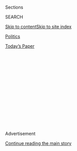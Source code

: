 <div id="app">

<div>

<div>

<div>

<div class="NYTAppHideMasthead css-1q2w90k e1suatyy0">

<div class="section css-ui9rw0 e1suatyy2">

<div class="css-eph4ug er09x8g0">

<div class="css-6n7j50">

</div>

<span class="css-1dv1kvn">Sections</span>

<div class="css-10488qs">

<span class="css-1dv1kvn">SEARCH</span>

</div>

[Skip to content](#site-content)[Skip to site
index](#site-index)

</div>

<div id="masthead-section-label" class="css-1wr3we4 eaxe0e00">

[Politics](https://www.nytimes3xbfgragh.onion/section/politics)

</div>

<div class="css-10698na e1huz5gh0">

</div>

</div>

<div id="masthead-bar-one" class="section hasLinks css-15hmgas e1csuq9d3">

<div class="css-uqyvli e1csuq9d0">

</div>

<div class="css-1uqjmks e1csuq9d1">

</div>

<div class="css-9e9ivx">

[](https://myaccount.nytimes3xbfgragh.onion/auth/login?response_type=cookie&client_id=vi)

</div>

<div class="css-1bvtpon e1csuq9d2">

[Today’s
Paper](https://www.nytimes3xbfgragh.onion/section/todayspaper)

</div>

</div>

</div>

</div>

<div data-aria-hidden="false">

<div id="site-content" data-role="main">

<div>

<div class="css-1aor85t" style="opacity:0.000000001;z-index:-1;visibility:hidden">

<div class="css-1hqnpie">

<div class="css-epjblv">

<span class="css-17xtcya">[Politics](/section/politics)</span><span class="css-x15j1o">|</span><span class="css-fwqvlz">China
Freezes Credentials for Journalists at U.S. Outlets, Hinting at
Expulsions</span>

</div>

<div class="css-k008qs">

<div class="css-1iwv8en">

<span class="css-18z7m18"></span>

<div>

</div>

</div>

<span class="css-1n6z4y">https://nyti.ms/3369UXx</span>

<div class="css-1705lsu">

<div class="css-4xjgmj">

<div class="css-4skfbu" data-role="toolbar" data-aria-label="Social Media Share buttons, Save button, and Comments Panel with current comment count" data-testid="share-tools">

  - 
  - 
  - 
  - 
    
    <div class="css-6n7j50">
    
    </div>

  - 

</div>

</div>

</div>

</div>

</div>

</div>

<div class="css-13pd83m">

</div>

<div id="top-wrapper" class="css-1sy8kpn">

<div id="top-slug" class="css-l9onyx">

Advertisement

</div>

[Continue reading the main
story](#after-top)

<div class="ad top-wrapper" style="text-align:center;height:100%;display:block;min-height:250px">

<div id="top" class="place-ad" data-position="top" data-size-key="top">

</div>

</div>

<div id="after-top">

</div>

</div>

<div>

<div id="sponsor-wrapper" class="css-1hyfx7x">

<div id="sponsor-slug" class="css-19vbshk">

Supported by

</div>

[Continue reading the main
story](#after-sponsor)

<div id="sponsor" class="ad sponsor-wrapper" style="text-align:center;height:100%;display:block">

</div>

<div id="after-sponsor">

</div>

</div>

<div class="css-186x18t">

</div>

<div class="css-1vkm6nb ehdk2mb0">

# China Freezes Credentials for Journalists at U.S. Outlets, Hinting at Expulsions

</div>

CNN, The Wall Street Journal, Bloomberg News and Getty Images are
affected. Chinese officials told journalists, who can still work, that
their fate depends on what the United States does to Chinese media
employees.

<div class="css-79elbk" data-testid="photoviewer-wrapper">

<div class="css-z3e15g" data-testid="photoviewer-wrapper-hidden">

</div>

<div class="css-1a48zt4 ehw59r15" data-testid="photoviewer-children">

![<span class="css-16f3y1r e13ogyst0" data-aria-hidden="true">Employees
of The New York Times on their last day of work at the newspaper’s
bureau in Beijing in
March.</span><span class="css-cnj6d5 e1z0qqy90" itemprop="copyrightHolder"><span class="css-1ly73wi e1tej78p0">Credit...</span><span><span>Gilles
Sabrie for The New York
Times</span></span></span>](https://static01.graylady3jvrrxbe.onion/images/2020/09/06/world/06dc-china-journalists2/merlin_170894475_8e629cf2-52fc-4408-a239-32f5b83fed38-articleLarge.jpg?quality=75&auto=webp&disable=upscale)

</div>

</div>

<div class="css-18e8msd">

<div class="css-vp77d3 epjyd6m0">

<div class="css-hus3qt ey68jwv0" data-aria-hidden="true">

[![Edward
Wong](https://static01.graylady3jvrrxbe.onion/images/2018/09/24/multimedia/author-edward-wong/author-edward-wong-thumbLarge-v5.png
"Edward Wong")](https://www.nytimes3xbfgragh.onion/by/edward-wong)

</div>

<div class="css-1baulvz">

By [<span class="css-1baulvz last-byline" itemprop="name">Edward
Wong</span>](https://www.nytimes3xbfgragh.onion/by/edward-wong)

</div>

</div>

  - 
    
    <div class="css-ld3wwf e16638kd2">
    
    Sept. 6,
    2020
    
    </div>

  - 
    
    <div class="css-4xjgmj">
    
    <div class="css-d8bdto" data-role="toolbar" data-aria-label="Social Media Share buttons, Save button, and Comments Panel with current comment count" data-testid="share-tools">
    
      - 
      - 
      - 
      - 
        
        <div class="css-6n7j50">
        
        </div>
    
      - 
    
    </div>
    
    </div>

</div>

<div class="css-mdjrty">

[阅读简体中文版](https://cn.nytimes3xbfgragh.onion/china/20200907/china-us-journalists-visas-expulsions/ "Read in Simplified Chinese")[閱讀繁體中文版](https://cn.nytimes3xbfgragh.onion/china/20200907/china-us-journalists-visas-expulsions/zh-hant/ "Read in Traditional Chinese")

</div>

</div>

<div class="section meteredContent css-1r7ky0e" name="articleBody" itemprop="articleBody">

<div class="css-1fanzo5 StoryBodyCompanionColumn">

<div class="css-53u6y8">

WASHINGTON — The Chinese government has stopped renewing press
credentials for [foreign
journalists](https://www.nytimes3xbfgragh.onion/2018/01/05/sunday-review/china-military-economic-power.html)
working for American news organizations in China and has implied it will
proceed with expulsions if the Trump administration takes further action
against Chinese media employees in the United States, according to six
journalists and U.S. officials with knowledge of the events and
statements on Monday by a Chinese Foreign Ministry spokesman.

The actions and threats raise the stakes in the continuing cycles of
retribution between Washington and Beijing over news media
organizations. Those rounds of retaliation are a prominent element of a
much broader downward spiral in [U.S.-China
relations](https://www.nytimes3xbfgragh.onion/2019/06/26/world/asia/united-states-china-conflict.html),
one that involves mutually hostile policies and actions over trade,
technology,
[education](https://www.nytimes3xbfgragh.onion/2020/05/28/us/politics/china-hong-kong-trump-student-visas.html),
[diplomatic
missions](https://www.nytimes3xbfgragh.onion/2020/07/22/world/asia/us-china-houston-consulate.html),
[Taiwan](https://www.nytimes3xbfgragh.onion/2020/08/17/us/politics/trump-china-taiwan-hong-kong.html)
and military presence in Asia.

American news organizations immediately affected by China’s latest
actions are CNN, The Wall Street Journal, Bloomberg News and Getty
Images. Journalists from all four organizations tried to renew press
cards with the Foreign Ministry in the past week, but were told the
cards, which are usually good for one year, could not be renewed. In
total, at least five journalists in the four organizations have been
affected so far.

One journalist said Foreign Ministry officials told him that his fate
depended on whether the United States decided in the fall to renew the
visas of Chinese journalists working in America who are under [new visa
regulations](https://www.nytimes3xbfgragh.onion/2020/05/09/us/politics/china-journalists-us-visa-crackdown.html)
imposed by the Department of Homeland Security in May. Other journalists
have received similar messages.

</div>

</div>

<div class="css-1fanzo5 StoryBodyCompanionColumn">

<div class="css-53u6y8">

The journalist said he was told by Chinese officials that if the Trump
administration decided to expel Chinese journalists, Beijing would take
reciprocal action. Many of the Chinese journalists work for state-run
news organizations.

The [Foreign Correspondents’ Club of China](https://fccchina.org/about/)
said in a statement Monday that it was “very alarmed” at the halt in
press credential renewals.

“These coercive practices have again turned accredited foreign
journalists in China into pawns in a wider diplomatic conflict,” it
said. “The F.C.C.C. calls on the Chinese government to halt this cycle
of tit-for-tat reprisals in what is quickly becoming the darkest year
yet for media freedoms.”

The organization noted that the Chinese government had already expelled
17 foreign journalists in the first half of 2020 — including seven from
The New York Times — by canceling their press credentials. The group
said it expected more China-based journalists to have their press card
renewal process halted by the Foreign Ministry this fall.

Foreign journalists working in China must renew their press cards to get
new residence permits from the Public Security Bureau, the main police
organization. The residence permits are the equivalent of visas that
allow foreigners to live in China. The journalists with expired press
cards were told by police officials after their discussions with Foreign
Ministry officials that they would be given residence permits that are
good until November 6.

</div>

</div>

<div class="css-1fanzo5 StoryBodyCompanionColumn">

<div class="css-53u6y8">

They were given letters from the Foreign Ministry that said they could
continue to work in China for the time being despite the expired press
cards, according to a copy of one such letter obtained by The New York
Times.

The November 6 end point for the residence permits corresponds to when
the Trump administration might decide not to renew visas for many
Chinese news media employees in the United States, which would result in
their expulsions.

In May, the administration announced that all Chinese journalists would
now have 90-day work visas — a significant reduction from the
open-ended, single-entry visas they had gotten previously. The
journalists would be allowed to apply for extensions of 90 days each. In
early August, the visas expired, but the Department of Homeland
Security, in consultation with the State Department, did not expel any
of the Chinese journalists or renew their visas, which meant they got a
de facto extension of 90 days, according to the language of the new
regulation.

They can continue to live and work in the United States until early
November — the same week as the U.S. elections — as they await word on
their renewal applications. But American officials could also decide to
expel some of them sooner. Officials consider many of the Chinese
employees to be propaganda workers and, in a few cases, maybe even
spies. More than 130 Chinese journalists and news media employees have
been affected.

Chinese diplomats are concerned about the potential expulsions and have
spoken to their American counterparts.

China’s recent freezing of press card renewals has affected citizens
from a number of countries working for American news organizations. They
include David Culver, the only CNN correspondent in China, who is
American; Jeremy Page, a British correspondent for The Wall Street
Journal; and Andrea Verdelli, an Italian freelance photographer whose
credential is with Getty.

After the Times first reported on Sunday on the Chinese government’s new
restrictions, Bloomberg News posted an
[article](https://www.bloomberg.com/news/articles/2020-09-07/china-delays-credentials-for-journalists-with-u-s-media-outlets)
that said two of their journalists were affected, without stating their
nationalities. The Wall Street Journal also posted a story [confirming
the
status](https://www.wsj.com/articles/china-delays-approving-press-credentials-for-foreign-reporters-in-media-standoff-11599401714)
of Mr. Page.

</div>

</div>

<div class="css-1fanzo5 StoryBodyCompanionColumn">

<div class="css-53u6y8">

CNN released a statement on Sunday that said: “One of our Beijing-based
journalists was recently issued a visa valid for two months, instead of
the usual 12. However, our presence on the ground in China remains
unchanged, and we are continuing to work with local authorities to
ensure that continues.”

In Beijing, Zhao Lijian, a spokesman for the Chinese Foreign Ministry,
accused Washington on Monday of being “arrogant and unreasonable” in its
negotiations with China over the renewal of visas for Chinese
journalists in the United States.

He said the freezing of press credential renewals was a reciprocal move
on China’s part, and warned that “all cards were on the table” — a hint
that Beijing was prepared to expel the journalists if it deemed
necessary.

“If the U.S. government really cares about American journalists, it
should extend visas for all Chinese journalists as soon as possible,
instead of kidnapping journalists from the two countries as hostages,”
Mr. Zhao told reporters in a daily briefing.

Morgan Ortagus, a State Department spokeswoman, said in a statement on
Sunday that the Chinese Foreign Ministry had recently told the U.S.
Embassy in Beijing that it was denying press card renewals to foreign
journalists and refusing to process pending visa applications for
journalists who were expelled earlier this year.

“The United States is of course troubled that these proposed actions by
the P.R.C. will worsen the reporting environment in China, which is
already suffering a dearth of open and independent media reporting,” she
said, referring to the People’s Republic of China.

There are American news organizations that have not been affected by
China’s new limits yet because their journalists’ press cards have not
come up for renewal. This is the case with the one New York Times
foreign correspondent, an American, who remains in mainland China.

</div>

</div>

<div class="css-1fanzo5 StoryBodyCompanionColumn">

<div class="css-53u6y8">

The Chinese government put a similar freeze on press card renewals in
late 2013 for journalists from The Times and Bloomberg News [because of
sensitivities involving
coverage](https://www.nytimes3xbfgragh.onion/2013/11/09/world/asia/bloomberg-news-is-said-to-curb-articles-that-might-anger-china.html).
The halt on renewals led to fears of mass expulsions and efforts by
Joseph R. Biden Jr., then vice president, to stress to Chinese leaders
the importance of a free press during a visit to Beijing. The Chinese
government eventually renewed those press cards and granted new
residence permits, but refused to issue visas for any new incoming
journalists from the two organizations for a couple of years.

This March, China [expelled almost all American
journalists](https://www.nytimes3xbfgragh.onion/2020/03/17/business/media/china-expels-american-journalists.html)
for The Times, The Wall Street Journal and The Washington Post from
mainland bureaus. That was done after the State Department told five
Chinese state-run news organizations they could employ a total of only
100 non-Americans, which resulted in the expulsions of 60 Chinese
workers from the United States. Earlier, in February, Washington
[designated](https://www.nytimes3xbfgragh.onion/2020/02/18/world/asia/china-media-trump.html)
those five organizations diplomatic entities, requiring them to turn
over lists of their employees and property assets. (It designated [four
more Chinese
organizations](https://www.nytimes3xbfgragh.onion/2020/06/22/us/politics/us-china-news-organizations.html)
in June.)

On Feb. 19, the day after Washington made the first round of
designations, Beijing [announced the
expulsions](https://www.nytimes3xbfgragh.onion/2020/02/19/business/media/china-wall-street-journal.html)
of three Wall Street Journal reporters, the first such outright
evictions of journalists since 1998. Chinese officials said they took
action because of what they called an inflammatory headline — [“China Is
the Real Sick Man of
Asia”](https://www.wsj.com/articles/china-is-the-real-sick-man-of-asia-11580773677)
— on a Journal opinion column.

Chinese officials have also forced the ouster of [some Chinese
employees](https://www.cjr.org/analysis/chinese-nationals-forced-resignations.php)
from the Beijing bureaus of several American news organizations,
including The Times, The Journal and CNN.

Chinese officials have also said the journalists expelled this year
cannot work in Hong Kong, a former British colony that in theory
operates under a semi-autonomous governance system. But Beijing imposed
a new national security law on Hong Kong in June, one that mainland and
Hong Kong officials have already begun using to [curb civil
liberties](https://www.nytimes3xbfgragh.onion/2020/07/31/world/asia/hong-kong-election-national-security-law.html)
in the territory. And in recent months, Hong Kong officials have
[delayed or refused to issue work
permits](https://www.nytimes3xbfgragh.onion/2020/07/14/business/media/new-york-times-hong-kong.html)
to some foreign journalists, an occurrence that was once rare. As a
result, the Times and other news organizations are moving some of their
journalists based there to other cities in Asia.

American officials say their actions against Chinese news media
organizations and employees are in reaction to the tightening
restrictions Beijing has imposed on foreign journalists in China in
recent years. Those include limiting the duration of press cards,
residence permits and visas from the standard length of one year to as
short as one month in cases where Chinese officials seek to punish a
reporter or try to get a news organization to self-censor.

Some Trump administration officials are intent on steering the
U.S.-China relationship toward [a course of permanent competition and
confrontation](https://www.nytimes3xbfgragh.onion/2020/07/25/world/asia/us-china-trump-xi.html),
one they hope will be difficult to reverse even if President Trump loses
to Mr. Biden in the November election. Mr. Trump cares about maintaining
robust trade with China and has [praised Xi
Jinping](https://www.nytimes3xbfgragh.onion/2020/06/18/us/politics/trump-china-bolton.html),
the Chinese leader. But he has become more openly critical of China in
the run-up to the election, because his strategists see it as an issue
that can help divert voters away from [the president’s vast
failures](https://www.nytimes3xbfgragh.onion/2020/07/18/us/politics/trump-coronavirus-response-failure-leadership.html)
on the coronavirus pandemic.

</div>

</div>

<div>

</div>

</div>

<div>

</div>

<div>

</div>

<div>

</div>

<div>

<div id="bottom-wrapper" class="css-1ede5it">

<div id="bottom-slug" class="css-l9onyx">

Advertisement

</div>

[Continue reading the main
story](#after-bottom)

<div id="bottom" class="ad bottom-wrapper" style="text-align:center;height:100%;display:block;min-height:90px">

</div>

<div id="after-bottom">

</div>

</div>

</div>

</div>

</div>

## Site Index

<div>

</div>

## Site Information Navigation

  - [© <span>2020</span> <span>The New York Times
    Company</span>](https://help.nytimes3xbfgragh.onion/hc/en-us/articles/115014792127-Copyright-notice)

<!-- end list -->

  - [NYTCo](https://www.nytco.com/)
  - [Contact
    Us](https://help.nytimes3xbfgragh.onion/hc/en-us/articles/115015385887-Contact-Us)
  - [Work with us](https://www.nytco.com/careers/)
  - [Advertise](https://nytmediakit.com/)
  - [T Brand Studio](http://www.tbrandstudio.com/)
  - [Your Ad
    Choices](https://www.nytimes3xbfgragh.onion/privacy/cookie-policy#how-do-i-manage-trackers)
  - [Privacy](https://www.nytimes3xbfgragh.onion/privacy)
  - [Terms of
    Service](https://help.nytimes3xbfgragh.onion/hc/en-us/articles/115014893428-Terms-of-service)
  - [Terms of
    Sale](https://help.nytimes3xbfgragh.onion/hc/en-us/articles/115014893968-Terms-of-sale)
  - [Site
    Map](https://spiderbites.nytimes3xbfgragh.onion)
  - [Help](https://help.nytimes3xbfgragh.onion/hc/en-us)
  - [Subscriptions](https://www.nytimes3xbfgragh.onion/subscription?campaignId=37WXW)

</div>

</div>

</div>

</div>
